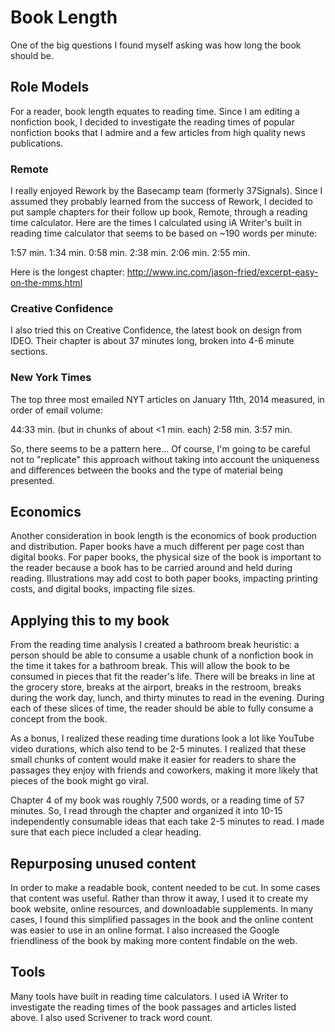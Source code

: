 Book Length
===========
One of the big questions I found myself asking was how long the book should be.

Role Models
-----------
For a reader, book length equates to reading time. Since I am editing a nonfiction book, I decided to investigate the reading times of popular nonfiction books that I admire and a few articles from high quality news publications.

### Remote

I really enjoyed Rework by the Basecamp team (formerly 37Signals). Since I assumed they probably learned from the success of Rework, I decided to put sample chapters for their follow up book, Remote, through a reading time calculator. Here are the times I calculated using iA Writer's built in reading time calculator that seems to be based on ~190 words per minute:

1:57 min.
1:34 min.
0:58 min.
2:38 min.
2:06 min.
2:55 min.

Here is the longest chapter:
http://www.inc.com/jason-fried/excerpt-easy-on-the-mms.html

### Creative Confidence
I also tried this on Creative Confidence, the latest book on design from IDEO. Their chapter is about 37 minutes long, broken into 4-6 minute sections.


### New York Times
The top three most emailed NYT articles on January 11th, 2014 measured, in order of email volume:

44:33 min. (but in chunks of about <1 min. each)
2:58 min.
3:57 min.

So, there seems to be a pattern here... Of course, I'm going to be careful not to "replicate" this approach without taking into account the uniqueness and differences between the books and the type of material being presented.

Economics
---------
Another consideration in book length is the economics of book production and distribution. Paper books have a much different per page cost than digital books. For paper books, the physical size of the book is important to the reader because a book has to be carried around and held during reading. Illustrations may add cost to both paper books, impacting printing costs, and digital books, impacting file sizes.

Applying this to my book
------------------------
From the reading time analysis I created a bathroom break heuristic: a person should be able to consume a usable chunk of a nonfiction book in the time it takes for a bathroom break. This will allow the book to be consumed in pieces that fit the reader's life. There will be breaks in line at the grocery store, breaks at the airport, breaks in the restroom, breaks during the work day, lunch, and thirty minutes to read in the evening. During each of these slices of time, the reader should be able to fully consume a concept from the book.

As a bonus, I realized these reading time durations look a lot like YouTube video durations, which also tend to be 2-5 minutes. I realized that these small chunks of content would make it easier for readers to share the passages they enjoy with friends and coworkers, making it more likely that pieces of the book might go viral.

Chapter 4 of my book was roughly 7,500 words, or a reading time of 57 minutes. So, I read through the chapter and organized it into 10-15 independently consumable ideas that each take 2-5 minutes to read. I made sure that each piece included a clear heading.

Repurposing unused content
--------------------------
In order to make a readable book, content needed to be cut. In some cases that content was useful. Rather than throw it away, I used it to create my book website, online resources, and downloadable supplements. In many cases, I found this simplified passages in the book and the online content was easier to use in an online format. I also increased the Google friendliness of the book by making more content findable on the web.

Tools
-----
Many tools have built in reading time calculators. I used iA Writer to investigate the reading times of the book passages and articles listed above. I also used Scrivener to track word count.